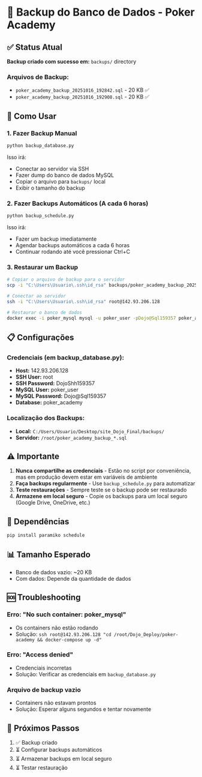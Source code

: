 # 💾 Backup do Banco de Dados - Poker Academy

## ✅ Status Atual

**Backup criado com sucesso em:** `backups/` directory

### Arquivos de Backup:
- `poker_academy_backup_20251016_192842.sql` - 20 KB ✅
- `poker_academy_backup_20251016_192908.sql` - 20 KB ✅

## 🚀 Como Usar

### 1. Fazer Backup Manual

```bash
python backup_database.py
```

Isso irá:
- Conectar ao servidor via SSH
- Fazer dump do banco de dados MySQL
- Copiar o arquivo para `backups/` local
- Exibir o tamanho do backup

### 2. Fazer Backups Automáticos (A cada 6 horas)

```bash
python backup_schedule.py
```

Isso irá:
- Fazer um backup imediatamente
- Agendar backups automáticos a cada 6 horas
- Continuar rodando até você pressionar Ctrl+C

### 3. Restaurar um Backup

```bash
# Copiar o arquivo de backup para o servidor
scp -i "C:\Users\Usuario\.ssh\id_rsa" backups/poker_academy_backup_20251016_192908.sql root@142.93.206.128:/root/

# Conectar ao servidor
ssh -i "C:\Users\Usuario\.ssh\id_rsa" root@142.93.206.128

# Restaurar o banco de dados
docker exec -i poker_mysql mysql -u poker_user -pDojo@Sql159357 poker_academy < /root/poker_academy_backup_20251016_192908.sql
```

## 📋 Configurações

### Credenciais (em backup_database.py):
- **Host:** 142.93.206.128
- **SSH User:** root
- **SSH Password:** DojoShh159357
- **MySQL User:** poker_user
- **MySQL Password:** Dojo@Sql159357
- **Database:** poker_academy

### Localização dos Backups:
- **Local:** `C:/Users/Usuario/Desktop/site_Dojo_Final/backups/`
- **Servidor:** `/root/poker_academy_backup_*.sql`

## ⚠️ Importante

1. **Nunca compartilhe as credenciais** - Estão no script por conveniência, mas em produção devem estar em variáveis de ambiente
2. **Faça backups regularmente** - Use `backup_schedule.py` para automatizar
3. **Teste restaurações** - Sempre teste se o backup pode ser restaurado
4. **Armazene em local seguro** - Copie os backups para um local seguro (Google Drive, OneDrive, etc.)

## 🔧 Dependências

```bash
pip install paramiko schedule
```

## 📊 Tamanho Esperado

- Banco de dados vazio: ~20 KB
- Com dados: Depende da quantidade de dados

## 🆘 Troubleshooting

### Erro: "No such container: poker_mysql"
- Os containers não estão rodando
- Solução: `ssh root@142.93.206.128 "cd /root/Dojo_Deploy/poker-academy && docker-compose up -d"`

### Erro: "Access denied"
- Credenciais incorretas
- Solução: Verificar as credenciais em `backup_database.py`

### Arquivo de backup vazio
- Containers não estavam prontos
- Solução: Esperar alguns segundos e tentar novamente

## 📝 Próximos Passos

1. ✅ Backup criado
2. ⏳ Configurar backups automáticos
3. ⏳ Armazenar backups em local seguro
4. ⏳ Testar restauração

